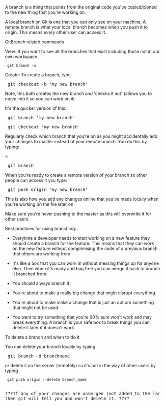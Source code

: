 A branch is a thing that points from the original code you've copied/cloned to
the new thing that you're working on.


A local branch on Git is one that you can only see on your machine.
A remote branch is what your local branch becomes when you push it to origin.
This means every other user can access it.

GitBranch related commands

View: If you want to see all the branches that exist including those
not in our own workspace.

<pre><code> git branch -a </code></pre>

Create: To create a branch, type -

<pre></code> git checkout -b 'my_new_branch' </code></pre>

Note, this both creates the new branch and 'checks it out' (allows you to move
into it so you can work on it)

It's the quicker version of this:

<pre></code> git branch 'my_new_branch'</code></pre>
<pre></code> git checkout 'my_new_branch'</code></pre>

Regularly check which branch that you're on as you might accidentally add your
changes to master instead of your remote branch. You do this by typing:

<<pre></code> git branch </code></pre>

When you're ready to create a remote version of your branch so other people
can access it you type:

<pre></code> git push origin 'my_new_branch' </code></pre>

This is also how you add any changes online that you've made locally when you're
working on the file later on.

Make sure you're never pushing to the master as this will overwrite it for other
users.

Best practices for using branching:

- Everytime a developer needs to start working on a new feature they should create
a branch for the feature. This means that they can work on the new feature
without comprimising the code of a previous branch that others are working from.

- It's like a box that you can work in without messing things up for anyone else.
Then when it's ready and bug free you can merge it back to branch it branched from.

- You should always branch if:
- You're about to make a really big change that might disrupt everything.
- You're about to make make a change that is just an option/ something that might
not be used.
- You want to try something that you're 90% sure won't work and may break
everything. A branch is your safe box to break things you can delete it later if
it doesn't work.

To delete a branch and when to do it:

You can delete your branch locally by typing

<pre></code> git branch -d branchname </code></pre>

or delete it on the server (remotely) so it's not in the way of other users
by typing

<pre><code> git push origin --delete branch_name </code><pre>

???If any of your changes are unmerged (not added to the larger branch before yours)
then git will tell you and won't delete it. ????
